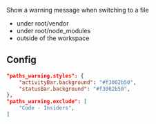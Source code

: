 Show a warning message when switching to a file

- under root/vendor
- under root/node_modules
- outside of the workspace

## Config

```json
"paths_warning.styles": {
    "activityBar.background": "#f3002b50",
    "statusBar.background": "#f3002b50",
},
"paths_warning.exclude": [
    "Code - Insiders",
]
```
